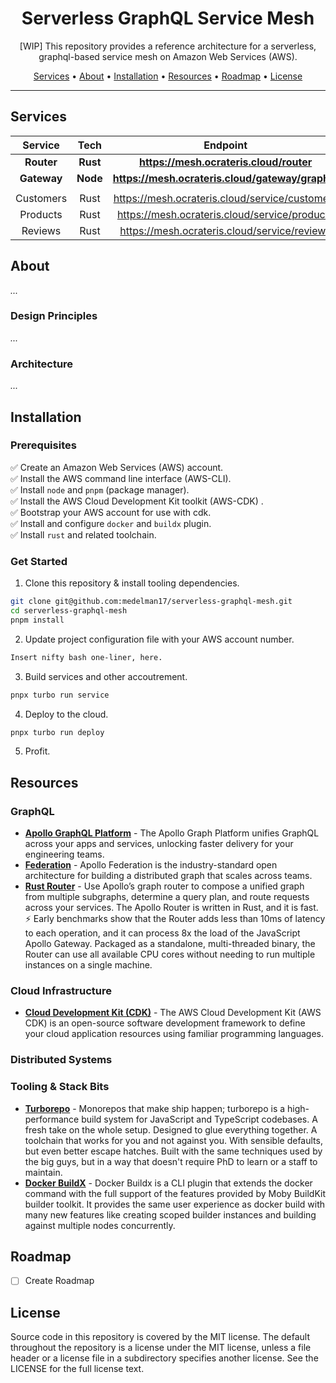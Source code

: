 <div align="center">
    <h1>Serverless GraphQL Service Mesh</h1>
    [WIP] This repository provides a reference architecture for a serverless, graphql-based service mesh on Amazon Web Services (AWS).
    <p align="center">
        <a href="#Services">Services</a> •
        <a href="#about">About</a> •
        <a href="#installation">Installation</a> •
        <a href="#resources">Resources</a> •
        <a href="#roadmap">Roadmap</a> •
        <a href="#license">License</a>
    </p>
    <hr />
</div>

## Services


|   Service   |   Tech   |                     Endpoint                     |
|:-----------:|:--------:|:------------------------------------------------:|
| **Router**  | **Rust** |     **https://mesh.ocrateris.cloud/router**      |
| **Gateway** | **Node** | **https://mesh.ocrateris.cloud/gateway/graphql** |
|             |          |                                                  |
|  Customers  |   Rust   |  https://mesh.ocrateris.cloud/service/customers  |
|  Products   |   Rust   |  https://mesh.ocrateris.cloud/service/products   |
|   Reviews   |   Rust   |   https://mesh.ocrateris.cloud/service/reviews   |

## About
*...*
### Design Principles
*...*
### Architecture
*...*

## Installation

### Prerequisites

✅ Create an Amazon Web Services (AWS) account. <br />
✅ Install the AWS command line interface (AWS-CLI). <br />
✅ Install `node` and `pnpm` (package manager). <br />
✅ Install the AWS Cloud Development Kit toolkit (AWS-CDK) . <br />
✅ Bootstrap your AWS account for use with cdk. <br />
✅ Install and configure `docker` and `buildx` plugin. <br />
✅ Install `rust` and related toolchain. <br />

### Get Started

1. Clone this repository & install tooling dependencies.

```bash
git clone git@github.com:medelman17/serverless-graphql-mesh.git
cd serverless-graphql-mesh 
pnpm install
```
2. Update project configuration file with your AWS account number.

```bash
Insert nifty bash one-liner, here.
```

3. Build services and other accoutrement.
```bash
pnpx turbo run service
```

4. Deploy to the cloud. 

```bash
pnpx turbo run deploy
```
5. Profit.
## Resources

### GraphQL

- [**Apollo GraphQL Platform**](https://www.apollographql.com/) - The Apollo Graph Platform unifies GraphQL across your apps and services, unlocking faster delivery for your engineering teams.
- [**Federation**](https://www.apollographql.com/apollo-federation) - Apollo Federation is the industry-standard open architecture for building a distributed graph that scales across teams.
- [**Rust Router**](https://www.apollographql.com/blog/announcement/backend/apollo-router-our-graphql-federation-runtime-in-rust/) - Use Apollo’s graph router to compose a unified graph from multiple subgraphs, determine a query plan, and route requests across your services. The Apollo Router is written in Rust, and it is fast. ⚡️ Early benchmarks show that the Router adds less than 10ms of latency to each operation, and it can process 8x the load of the JavaScript Apollo Gateway. Packaged as a standalone, multi-threaded binary, the Router can use all available CPU cores without needing to run multiple instances on a single machine.

### Cloud Infrastructure
- [**Cloud Development Kit (CDK)**](https://aws.amazon.com/cdk/) - The AWS Cloud Development Kit (AWS CDK) is an open-source software development framework to define your cloud application resources using familiar programming languages.

### Distributed Systems

### Tooling & Stack Bits
- [**Turborepo**](https://turborepo.org/) - Monorepos that make ship happen; turborepo is a high-performance build system for JavaScript and TypeScript codebases. A fresh take on the whole setup. Designed to glue everything together. A toolchain that works for you and not against you. With sensible defaults, but even better escape hatches. Built with the same techniques used by the big guys, but in a way that doesn't require PhD to learn or a staff to maintain.
- [**Docker BuildX**](https://docs.docker.com/buildx/working-with-buildx/) - Docker Buildx is a CLI plugin that extends the docker command with the full support of the features provided by Moby BuildKit builder toolkit. It provides the same user experience as docker build with many new features like creating scoped builder instances and building against multiple nodes concurrently.


## Roadmap

- [ ] Create Roadmap

## License

Source code in this repository is covered by the MIT license.
The default throughout the repository is a license under the MIT license, unless a file header or a license file in a subdirectory specifies another license.
See the LICENSE for the full license text.
